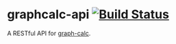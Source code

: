 # graphcalc-api [![Build Status](https://travis-ci.org/andrewpmckenzie/graphcalc-api.svg?branch=master)](https://travis-ci.org/andrewpmckenzie/graphcalc-api)

A RESTful API for [graph-calc](https://www.npmjs.com/package/graph-calc).
